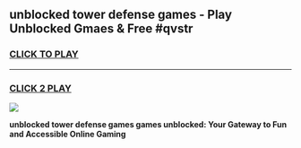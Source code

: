 
## unblocked tower defense games - Play Unblocked Gmaes & Free #qvstr
<h3>
<a href="https://news.freeplayer.one?title=unblocked_tower_defense_games&ref=03M">CLICK TO PLAY</a></h3>
<hr>

<h3>
<a href="https://news.freeplayer.one?title=unblocked_tower_defense_games&ref=03M">CLICK 2 PLAY</a>
  
</h3>

<a href="https://news.freeplayer.one?title=unblocked_tower_defense_games&ref=03M"><img src="https://clearcache.store/games.png"></a>


**unblocked tower defense games games unblocked: Your Gateway to Fun and Accessible Online Gaming**
